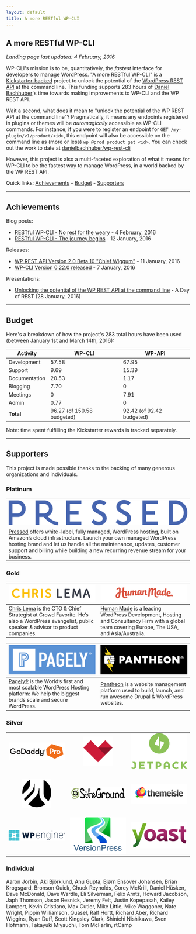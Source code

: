 ```yaml
---
layout: default
title: A more RESTful WP-CLI
---
```


## A more RESTful WP-CLI

*Landing page last updated: 4 February, 2016*

WP-CLI's mission is to be, quantitatively, the *fastest* interface for developers to manage WordPress. "A more RESTful WP-CLI" is a [Kickstarter-backed](https://www.kickstarter.com/projects/danielbachhuber/a-more-restful-wp-cli/description) project to unlock the potential of the [WordPress REST API](http://v2.wp-api.org/) at the command line. This funding supports 283 hours of [Daniel Bachhuber](http://danielbachhuber.com/)'s time towards making improvements to WP-CLI and the WP REST API.

Wait a second, what does it mean to "unlock the potential of the WP REST API at the command line"? Pragmatically, it means any endpoints registered in plugins or themes will be *automagically* accessible as WP-CLI commands. For instance, if you were to register an endpoint for `GET /my-plugin/v1/product/<id>`, this endpoint will also be accessible on the command line as (more or less) `wp @prod product get <id>`. You can check out the work to date at [danielbachhuber/wp-rest-cli](https://github.com/danielbachhuber/wp-rest-cli)

However, this project is also a multi-faceted exploration of what it means for WP-CLI to be the fastest way to manage WordPress, in a world backed by the WP REST API.

Quick links: [Achievements](#achievements) - [Budget](#budget) - [Supporters](#supporters)

***

## Achievements

Blog posts:

* [RESTful WP-CLI - No rest for the weary](/blog/restful-wp-cli-update-2.html) - 4 February, 2016
* [RESTful WP-CLI - The journey begins](/blog/restful-wp-cli-update-1.html) - 12 January, 2016

Releases:

* [WP REST API Version 2.0 Beta 10 "Chief Wiggum"](https://make.wordpress.org/core/2016/01/11/wp-rest-api-version-2-0-beta-10-with-security-releases/) - 11 January, 2016
* [WP-CLI Version 0.22.0 released](/blog/version-0.22.0.html) - 7 January, 2016

Presentations:

* [Unlocking the potential of the WP REST API at the command line](http://blog.handbuilt.co/2016/01/28/feelingrestful-a-more-restful-wp-cli/) - A Day of REST (28 January, 2016)

***

## Budget

Here's a breakdown of how the project's 283 total hours have been used (between January 1st and March 14th, 2016):

| Activity      | WP-CLI                     | WP-API                    |
|---------------|----------------------------|---------------------------|
| Development   | 57.58                      | 67.95                     |
| Support       | 9.69                       | 15.39                     |
| Documentation | 20.53                      | 1.17                      |
| Blogging      | 7.70                       | 0                         |
| Meetings      | 0                          | 7.91                      |
| Admin         | 0.77                       | 0                         |
| **Total**     | 96.27 (of 150.58 budgeted) | 92.42 (of 92.42 budgeted) |

Note: time spent fulfilling the Kickstarter rewards is tracked separately.

***

## Supporters

This project is made possible thanks to the backing of many generous organizations and individuals.

### Platinum

<table style="table-layout:fixed">
	<tbody>
	<tr>
		<td style="text-align:center;">
			<a href="https://pressed.net/"><img src="/assets/img/restful/platinum/pressed.png"></a>
		</td>
	</tr>
	<tr>
		<td>
		<a href="https://www.pressed.net/">Pressed</a> offers white-label, fully managed, WordPress hosting, built on Amazon’s cloud infrastructure. Launch your own managed WordPress hosting brand and let us handle all the maintenance, updates, customer support and billing while building a new recurring revenue stream for your business.
		</td>
	</tr>
	</tbody>
</table>

### Gold

<table style="table-layout:fixed">
	<thead>
	<tr>
		<th style="width:50%"><a href="https://chrislema.com/"><img src="/assets/img/restful/gold/chrislema.png"></a></th>
		<th style="width:50%"><a href="https://hmn.md/"><img src="/assets/img/restful/gold/humanmade.svg"></a></th>
	</tr>
	</thead>
	<tbody>
	<tr>
		<td><a href="https://chrislema.com/">Chris Lema</a> is the CTO &amp; Chief Strategist at Crowd Favorite. He’s also a WordPress evangelist, public speaker &amp; advisor to product companies.</td>
		<td><a href="https://hmn.md/">Human Made</a> is a leading WordPress Development, Hosting and Consultancy Firm with a global team covering Europe, The USA, and Asia/Australia.</td>
	</tr>
	</tbody>
</table>

<table style="table-layout:fixed">
	<thead>
	<tr>
		<th style="width:50%"><a href="https://pagely.com"><img src="/assets/img/restful/gold/pagely.png"></a></th>
		<th style="width:50%"><a href="https://pantheon.io"><img src="/assets/img/restful/gold/pantheon.png"></a></th>
	</tr>
	</thead>
	<tbody>
	<tr>
		<td><a href="https://pagely.com">Pagely®</a> is the World’s first and most scalable WordPress Hosting platform: We help the biggest brands scale and secure WordPress.</td>
		<td><a href="https://pantheon.io">Pantheon</a> is a website management platform used to build, launch, and run awesome Drupal &amp; WordPress websites.</td>
	</tr>
	</tbody>
</table>

### Silver

<table style="table-layout:fixed">
	<tbody>
		<tr>
			<td style="width:33%;text-align:center;vertical-align:middle;"><a href="https://www.godaddy.com/pro"><img title="GoDaddy Pro" src="/assets/img/restful/silver/godaddy.png"></a></td>
			<td style="width:33%;text-align:center;vertical-align:middle;"><a href="http://madewithlove.be/"><img title="madewithlove" style="max-height: 80px;" src="/assets/img/restful/silver/madewithlove.png"></a></td>
			<td style="width:33%;text-align:center;vertical-align:middle;"><a href="https://jetpack.me/"><img title="Jetpack" src="/assets/img/restful/silver/jetpack.png"></a></td>
		</tr>
		<tr>
			<td style="width:33%;text-align:center;vertical-align:middle;padding-top:20px;padding-bottom:20px;"><a href="https://roots.io/"><img title="Roots" style="max-height: 80px;" src="/assets/img/restful/silver/roots.svg"></a></td>
			<td style="width:33%;text-align:center;vertical-align:middle;padding-top:20px;padding-bottom:20px;"><a href="https://siteground.com"><img title="SiteGround" src="/assets/img/restful/silver/siteground.svg"></a></td>
			<td style="width:33%;text-align:center;vertical-align:middle;padding-top:20px;padding-bottom:20px;"><a href="http://themeisle.com"><img title="ThemeIsle" src="/assets/img/restful/silver/themeisle.png"></a></td>
		</tr>
		<tr>
			<td style="width:33%;text-align:center;vertical-align:middle;"><a href="https://wpengine.com"><img title="WP Engine" src="/assets/img/restful/silver/wpengine.png"></a></td>
			<td style="width:33%;text-align:center;vertical-align:middle;"><a href="http://versionpress.net"><img title="VersionPress" src="/assets/img/restful/silver/versionpress.png"></a></td>
			<td style="width:33%;text-align:center;vertical-align:middle;"><a href="https://yoast.com/"><img title="Yoast" src="/assets/img/restful/silver/yoast.png"></a></td>
		</tr>
	</tbody>
</table>

### Individual

Aaron Jorbin, Aki Björklund, Anu Gupta, Bjørn Ensover Johansen, Brian Krogsgard, Bronson Quick, Chuck Reynolds, Corey McKrill, Daniel Hüsken, Dave McDonald, Dave Wardle, Eli Silverman, Felix Arntz, Howard Jacobson, Japh Thomson, Jason Resnick, Jeremy Felt, Justin Kopepasah, Kailey Lampert, Kevin Cristiano, Max Cutler, Mike Little, Mike Waggoner, Nate Wright, Pippin Williamson, Quasel, Ralf Hortt, Richard Aber, Richard Wiggins, Ryan Duff, Scott Kingsley Clark, Shinichi Nishikawa, Sven Hofmann, Takayuki Miyauchi, Tom McFarlin, rtCamp
